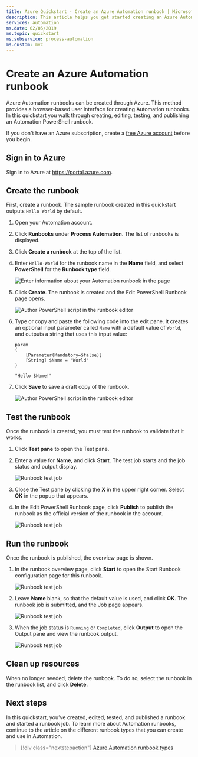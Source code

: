 ```yaml
---
title: Azure Quickstart - Create an Azure Automation runbook | Microsoft Docs
description: This article helps you get started creating an Azure Automation runbook.
services: automation
ms.date: 02/05/2019
ms.topic: quickstart
ms.subservice: process-automation
ms.custom: mvc
---
```


# Create an Azure Automation runbook

Azure Automation runbooks can be created through Azure. This method provides a browser-based user interface for creating Automation runbooks. In this quickstart you walk through creating, editing, testing, and publishing an Automation PowerShell runbook.

If you don't have an Azure subscription, create a [free Azure account](https://azure.microsoft.com/free/?WT.mc_id=A261C142F) before you begin.

## Sign in to Azure

Sign in to Azure at https://portal.azure.com.

## Create the runbook

First, create a runbook. The sample runbook created in this quickstart outputs `Hello World` by default.

1. Open your Automation account.

1. Click **Runbooks** under **Process Automation**. The list of runbooks is displayed.

1. Click **Create a runbook** at the top of the list.

1. Enter `Hello-World` for the runbook name in the **Name** field, and select **PowerShell** for the **Runbook type** field. 

   ![Enter information about your Automation runbook in the page](./media/automation-quickstart-create-runbook/automation-create-runbook-configure.png)

1. Click **Create**. The runbook is created and the Edit PowerShell Runbook page opens.

    ![Author PowerShell script in the runbook editor](./media/automation-quickstart-create-runbook/automation-edit-runbook-empty.png)

1. Type or copy and paste the following code into the edit pane. It creates an optional input parameter called `Name` with a default value of `World`, and outputs a string that uses this input value:

   ```powershell-interactive
   param
   (
       [Parameter(Mandatory=$false)]
       [String] $Name = "World"
   )

   "Hello $Name!"
   ```

1. Click **Save** to save a draft copy of the runbook.

    ![Author PowerShell script in the runbook editor](./media/automation-quickstart-create-runbook/automation-edit-runbook.png)

## Test the runbook

Once the runbook is created, you must test the runbook to validate that it works.

1. Click **Test pane** to open the Test pane.

1. Enter a value for **Name**, and click **Start**. The test job starts and the job status and output display.

    ![Runbook test job](./media/automation-quickstart-create-runbook/automation-test-runbook.png)

1. Close the Test pane by clicking the **X** in the upper right corner. Select **OK** in the popup that appears.

1. In the Edit PowerShell Runbook page, click **Publish** to publish the runbook as the official version of the runbook in the account.

   ![Runbook test job](./media/automation-quickstart-create-runbook/automation-hello-world-runbook-job.png)

## Run the runbook

Once the runbook is published, the overview page is shown.

1. In the runbook overview page, click **Start** to open the Start Runbook configuration page for this runbook.

   ![Runbook test job](./media/automation-quickstart-create-runbook/automation-hello-world-runbook-start.png)

1. Leave **Name** blank, so that the default value is used, and click **OK**. The runbook job is submitted, and the Job page appears.

   ![Runbook test job](./media/automation-quickstart-create-runbook/automation-job-page.png)

1. When the job status is `Running` or `Completed`, click **Output** to open the Output pane and view the runbook output.

   ![Runbook test job](./media/automation-quickstart-create-runbook/automation-hello-world-runbook-job-output.png)

## Clean up resources

When no longer needed, delete the runbook. To do so, select the runbook in the runbook list, and click **Delete**.

## Next steps

In this quickstart, you’ve created, edited, tested, and published a runbook and started a runbook job. To learn more about Automation runbooks, continue to the article on the different runbook types that you can create and use in Automation.

> [!div class="nextstepaction"]
> [Azure Automation runbook types](./automation-runbook-types.md)
